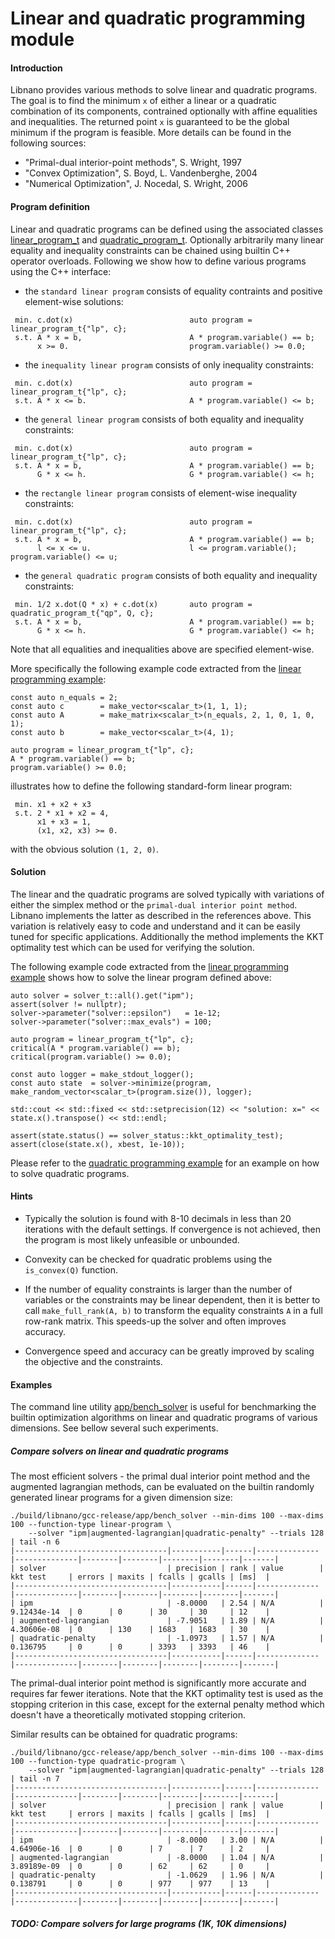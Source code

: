 # Linear and quadratic programming module


#### Introduction

Libnano provides various methods to solve linear and quadratic programs. The goal is to find the minimum `x` of either a linear or a quadratic combination of its components, contrained optionally with affine equalities and inequalities. The returned point `x` is guaranteed to be the global minimum if the program is feasible. More details can be found in the following sources:


* "Primal-dual interior-point methods", S. Wright, 1997
* "Convex Optimization", S. Boyd, L. Vandenberghe, 2004
* "Numerical Optimization", J. Nocedal, S. Wright, 2006


#### Program definition

Linear and quadratic programs can be defined using the associated classes [linear_program_t](../include/nano/function/linear.h) and [quadratic_program_t](../include/nano/function/quadratic.h). Optionally arbitrarily many linear equality and inequality constraints can be chained using builtin C++ operator overloads. Following we show how to define various programs using the C++ interface:

* the `standard linear program` consists of equality contraints and positive element-wise solutions:
```
 min. c.dot(x)                          auto program = linear_program_t{"lp", c};
 s.t. A * x = b,                        A * program.variable() == b;
      x >= 0.                           program.variable() >= 0.0;
```

* the `inequality linear program` consists of only inequality constraints:
```
 min. c.dot(x)                          auto program = linear_program_t{"lp", c};
 s.t. A * x <= b.                       A * program.variable() <= b;
```

* the `general linear program` consists of both equality and inequality constraints:
```
 min. c.dot(x)                          auto program = linear_program_t{"lp", c};
 s.t. A * x = b,                        A * program.variable() == b;
      G * x <= h.                       G * program.variable() <= h;
```

* the `rectangle linear program` consists of element-wise inequality constraints:
```
 min. c.dot(x)                          auto program = linear_program_t{"lp", c};
 s.t. A * x = b,                        A * program.variable() == b;
      l <= x <= u.                      l <= program.variable(); program.variable() <= u;
```

* the `general quadratic program` consists of both equality and inequality constraints:
```
 min. 1/2 x.dot(Q * x) + c.dot(x)       auto program = quadratic_program_t{"qp", Q, c};
 s.t. A * x = b,                        A * program.variable() == b;
      G * x <= h.                       G * program.variable() <= h;
```
Note that all equalities and inequalities above are specified element-wise.


More specifically the following example code extracted from the [linear programming example](../example/src/linprog.cpp):
```
const auto n_equals = 2;
const auto c        = make_vector<scalar_t>(1, 1, 1);
const auto A        = make_matrix<scalar_t>(n_equals, 2, 1, 0, 1, 0, 1);
const auto b        = make_vector<scalar_t>(4, 1);

auto program = linear_program_t{"lp", c};
A * program.variable() == b;
program.variable() >= 0.0;
```
illustrates how to define the following standard-form linear program:
```
 min. x1 + x2 + x3
 s.t. 2 * x1 + x2 = 4,
      x1 + x3 = 1,
      (x1, x2, x3) >= 0.
```
with the obvious solution `(1, 2, 0)`.


#### Solution

The linear and the quadratic programs are solved typically with variations of either the simplex method or the `primal-dual interior point method`. Libnano implements the latter as described in the references above. This variation is relatively easy to code and understand and it can be easily tuned for specific applications. Additionally the method implements the KKT optimality test which can be used for verifying the solution.

The following example code extracted from the [linear programming example](../example/src/linprog.cpp) shows how to solve the linear program defined above:
```
auto solver = solver_t::all().get("ipm");
assert(solver != nullptr);
solver->parameter("solver::epsilon")   = 1e-12;
solver->parameter("solver::max_evals") = 100;

auto program = linear_program_t{"lp", c};
critical(A * program.variable() == b);
critical(program.variable() >= 0.0);

const auto logger = make_stdout_logger();
const auto state  = solver->minimize(program, make_random_vector<scalar_t>(program.size()), logger);

std::cout << std::fixed << std::setprecision(12) << "solution: x=" << state.x().transpose() << std::endl;

assert(state.status() == solver_status::kkt_optimality_test);
assert(close(state.x(), xbest, 1e-10));
```

Please refer to the [quadratic programming example](../example/src/quadprog.cpp) for an example on how to solve quadratic programs.


#### Hints

* Typically the solution is found with 8-10 decimals in less than 20 iterations with the default settings. If convergence is not achieved, then the program is most likely unfeasible or unbounded.

* Convexity can be checked for quadratic problems using the `is_convex(Q)` function.

* If the number of equality constraints is larger than the number of variables or the constraints may be linear dependent, then it is better to call `make_full_rank(A, b)` to transform the equality constraints `A` in a full row-rank matrix. This speeds-up the solver and often improves accuracy.

* Convergence speed and accuracy can be greatly improved by scaling the objective and the constraints.


#### Examples

The command line utility [app/bench_solver](../app/bench_solver.cpp) is useful for benchmarking the builtin optimization algorithms on linear and quadratic programs of various dimensions. See bellow several such experiments.


##### Compare solvers on linear and quadratic programs

The most efficient solvers - the primal dual interior point method and the augmented lagrangian methods, can be evaluated on the builtin randomly generated linear programs for a given dimension size:
```
./build/libnano/gcc-release/app/bench_solver --min-dims 100 --max-dims 100 --function-type linear-program \
    --solver "ipm|augmented-lagrangian|quadratic-penalty" --trials 128 | tail -n 6
|----------------------------------|-----------|------|--------------|--------------|--------|--------|--------|--------|-------|
| solver                           | precision | rank | value        | kkt test     | errors | maxits | fcalls | gcalls | [ms]  |
|----------------------------------|-----------|------|--------------|--------------|--------|--------|--------|--------|-------|
| ipm                              | -8.0000   | 2.54 | N/A          | 9.12434e-14  | 0      | 0      | 30     | 30     | 12    |
| augmented-lagrangian             | -7.9051   | 1.89 | N/A          | 4.30606e-08  | 0      | 130    | 1683   | 1683   | 30    |
| quadratic-penalty                | -1.0973   | 1.57 | N/A          | 0.136795     | 0      | 0      | 3393   | 3393   | 46    |
|----------------------------------|-----------|------|--------------|--------------|--------|--------|--------|--------|-------|
```

The primal-dual interior point method is significantly more accurate and requires far fewer iterations. Note that the KKT optimality test is used as the stopping criterion in this case, except for the external penalty method which doesn't have a theoretically motivated stopping criterion.

Similar results can be obtained for quadratic programs:
```
./build/libnano/gcc-release/app/bench_solver --min-dims 100 --max-dims 100 --function-type quadratic-program \
    --solver "ipm|augmented-lagrangian|quadratic-penalty" --trials 128 | tail -n 7
|----------------------------------|-----------|------|--------------|--------------|--------|--------|--------|--------|-------|
| solver                           | precision | rank | value        | kkt test     | errors | maxits | fcalls | gcalls | [ms]  |
|----------------------------------|-----------|------|--------------|--------------|--------|--------|--------|--------|-------|
| ipm                              | -8.0000   | 3.00 | N/A          | 4.64906e-16  | 0      | 0      | 7      | 7      | 2     |
| augmented-lagrangian             | -8.0000   | 1.04 | N/A          | 3.89189e-09  | 0      | 0      | 62     | 62     | 0     |
| quadratic-penalty                | -1.0629   | 1.96 | N/A          | 0.138791     | 0      | 0      | 977    | 977    | 13    |
|----------------------------------|-----------|------|--------------|--------------|--------|--------|--------|--------|-------|
```


##### TODO: Compare solvers for large programs (1K, 10K dimensions)
